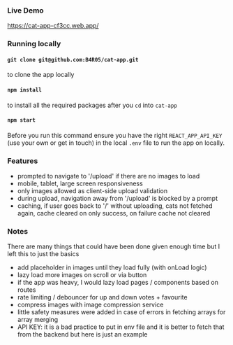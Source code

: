 ### Live Demo

https://cat-app-cf3cc.web.app/

### Running locally

#### `git clone git@github.com:B4R05/cat-app.git`

to clone the app locally

#### `npm install`

to install all the required packages after you `cd` into `cat-app`

#### `npm start`

Before you run this command ensure you have the right `REACT_APP_API_KEY` (use your own or get in touch) in the local `.env` file to run the app on locally.

### Features

- prompted to navigate to '/upload' if there are no images to load
- mobile, tablet, large screen responsiveness
- only images allowed as client-side upload validation
- during upload, navigation away from '/upload' is blocked by a prompt
- caching, if user goes back to '/' without uploading, cats not fetched again, cache cleared on only success, on failure cache not cleared

### Notes

There are many things that could have been done given enough time but I left this to just the basics

- add placeholder in images until they load fully (with onLoad logic)
- lazy load more images on scroll or via button
- if the app was heavy, I would lazy load pages / components based on routes
- rate limiting / debouncer for up and down votes + favourite
- compress images with image compression service
- little safety measures were added in case of errors in fetching arrays for array merging
- API KEY: it is a bad practice to put in env file and it is better to fetch that from the backend but here is just an example
